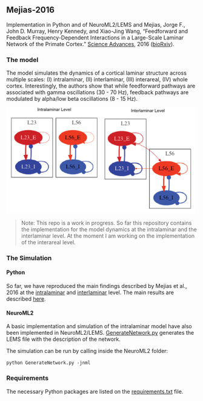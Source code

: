 ## Mejias-2016
Implementation in Python and of NeuroML2/LEMS and Mejias, Jorge F., John D. Murray, Henry Kennedy, and Xiao-Jing Wang, “Feedforward and Feedback Frequency-Dependent Interactions in a Large-Scale Laminar Network of the Primate Cortex.” [Science Advances](http://advances.sciencemag.org/content/2/11/e1601335), 2016 ([bioRxiv](https://doi.org/10.1101/065854)).

### The model
The model simulates the dynamics of a cortical laminar structure across multiple scales: (I) intralaminar, (II) interlaminar, (III) interareal, (IV) whole cortex. Interestingly, the authors show that while feedforward pathways are associated with gamma oscillations (30 - 70 Hz), feedback pathways are modulated by alpha/low beta oscillations (8 - 15 Hz).

<img src="https://raw.githubusercontent.com/OpenSourceBrain/MejiasEtAl2016/master/NeuroML2/img/Mejias-2016.png" width="500px"/>

> Note: This repo is a work in progress. So far this repository contains the implementation for the model dynamics at the intralaminar and the interlaminar level. At the moment I am working on the implementation of the interareal level.

### The Simulation

#### Python
So far, we have reproduced the main findings described by Mejias et al., 2016 at the [intralaminar](https://github.com/OpenSourceBrain/MejiasEtAl2016/blob/master/Python/intralaminar.py) and [interlaminar](https://github.com/OpenSourceBrain/MejiasEtAl2016/blob/master/Python/interlaminar.py) level. The main results are described [here](Python/README.md).

#### NeuroML2
A basic implementation and simulation of the intralaminar model have also been implemented in NeuroML2/LEMS. [GenerateNetwork.py](https://github.com/OpenSourceBrain/MejiasEtAl2016/blob/master/NeuroML2/GenerateNetwork.py) generates the LEMS file with the description of the network.

The simulation can be run by calling inside the NeuroML2 folder:

    python GenerateNetwork.py -jnml

### Requirements
The necessary Python packages are listed on the [requirements.txt](https://github.com/OpenSourceBrain/MejiasEtAl2016/blob/master/requirements.txt) file.
